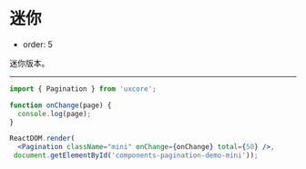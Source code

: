# 迷你

- order: 5

迷你版本。

---

````jsx
import { Pagination } from 'uxcore';

function onChange(page) {
  console.log(page);
}

ReactDOM.render(
  <Pagination className="mini" onChange={onChange} total={50} />,
 document.getElementById('components-pagination-demo-mini'));
````
